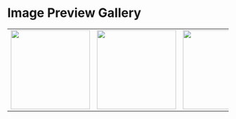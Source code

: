 # Image Preview Gallery

<table>
  <tr>
    <td><img src="1933322956.png" width="180"></td>
    <td><img src="23525ki-32.png" width="180"></td>
    <td><img src="FFT1.png" width="180"></td>
    <td><img src="FFT2.png" width="180"></td>
  </tr>
</table>
